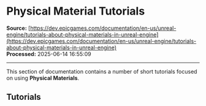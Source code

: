 # Physical Material Tutorials

**Source:** [https://dev.epicgames.com/documentation/en-us/unreal-engine/tutorials-about-physical-materials-in-unreal-engine](https://dev.epicgames.com/documentation/en-us/unreal-engine/tutorials-about-physical-materials-in-unreal-engine)  
**Processed:** 2025-06-14 16:55:09

---

This section of documentation contains a number of short tutorials focused on using **Physical Materials**.

## Tutorials
